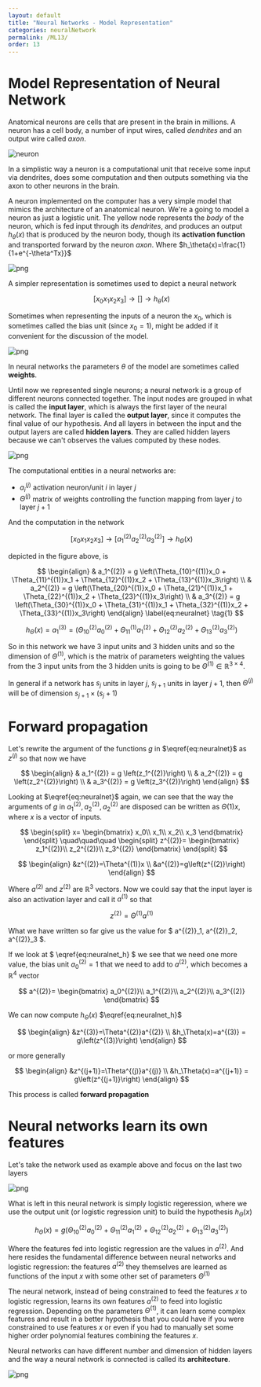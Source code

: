 ```yaml
---
layout: default
title: "Neural Networks - Model Representation"
categories: neuralNetwork
permalink: /ML13/
order: 13
---
```


# Model Representation of Neural Network
Anatomical neurons are cells that are present in the brain in millions. A neuron has a cell body, a number of input wires, called *dendrites* and an output wire called *axon*.

![neuron](data/img/neuron.png)

In a simplistic way a neuron is a computational unit that receive some input via dendrites, does some computation and then outputs something via the axon to other neurons in the brain.

A neuron implemented on the computer has a very simple model that mimics the architecture of an anatomical neuron. We're a going to model a neuron as just a logistic unit. The yellow node represents the *body* of the neuron, which is fed input through its *dendrites*, and produces an output $h_\theta(x)$ that is produced by the neuron body, though its **activation function** and transported forward by the neuron *axon*. Where $h_\theta(x)=\frac{1}{1+e^{-\theta^Tx}}$


![png](ML-13-NeuralNetworkModelRepresentation_files/ML-13-NeuralNetworkModelRepresentation_2_0.png)


A simpler representation is sometimes used to depict a neural network

$$
[x_0x_1x_2x_3]\to[]\to h_\theta(x)
$$

Sometimes when representing the inputs of a neuron the $x_0$, which is sometimes called the bias unit (since $x_0=1$), might be added if it convenient for the discussion of the model.


![png](ML-13-NeuralNetworkModelRepresentation_files/ML-13-NeuralNetworkModelRepresentation_4_0.png)


In neural networks the parameters $\theta$ of the model are sometimes called **weights**.

Until now we represented single neurons; a neural network is a group of different neurons connected together. The input nodes are grouped in what is called the **input layer**, which is always the first layer of the neural network. The final layer is called the **output layer**, since it computes the final value of our hypothesis. And all layers in between the input and the output layers are called **hidden layers**. They are called hidden layers because we can't observes the values computed by these nodes.


![png](ML-13-NeuralNetworkModelRepresentation_files/ML-13-NeuralNetworkModelRepresentation_6_0.png)



The computational entities in a neural networks are:

* $a_i^{(j)}$  activation neuron/unit $i$ in layer $j$
* $\Theta^{(j)}$ matrix of weights controlling the function mapping from layer $j$ to layer $j+1$ 

And the computation in the network

$$
[x_0x_1x_2x_3]\to \left[a_1^{(2)}a_2^{(2)}a_3^{(2)} \right]\to h_\Theta(x)
$$

depicted in the figure above, is

$$
\begin{align}
& a_1^{(2)} = g \left(\Theta_{10}^{(1)}x_0 + \Theta_{11}^{(1)}x_1 + \Theta_{12}^{(1)}x_2 + \Theta_{13}^{(1)}x_3\right) \\
& a_2^{(2)} = g \left(\Theta_{20}^{(1)}x_0 + \Theta_{21}^{(1)}x_1 + \Theta_{22}^{(1)}x_2 + \Theta_{23}^{(1)}x_3\right) \\
& a_3^{(2)} = g \left(\Theta_{30}^{(1)}x_0 + \Theta_{31}^{(1)}x_1 + \Theta_{32}^{(1)}x_2 + \Theta_{33}^{(1)}x_3\right)
\end{align}
\label{eq:neuralnet} \tag{1}
$$


$$
h_\Theta(x)= a_1^{(3)} =  \left(\Theta_{10}^{(2)}a_0^{(2)} + \Theta_{11}^{(1)}a_1^{(2)} + \Theta_{12}^{(2)}a_2^{(2)} + \Theta_{13}^{(2)}a_3^{(2)}\right)
\label{eq:neuralnet_h} \tag{2}
$$

So in this network we have 3 input units and 3 hidden units and so the dimension of $\Theta^{(1)}$, which is the matrix of parameters weighting the values from the 3 input units from the 3 hidden units is going to be $\Theta^{(1)} \in \mathbb{R} ^{3\times4}$.

In general if a network has $s_j$ units in layer $j$, $s_{j+1}$ units in layer $j+1$, then $\Theta^{(j)}$ will be of dimension $s_{j+1} \times (s_j+1)$

# Forward propagation

Let's rewrite the argument of the functions $g$ in $\eqref{eq:neuralnet}$ as $z^{(j)}$ so that now we have

$$
\begin{align}
& a_1^{(2)} = g \left(z_1^{(2)}\right) \\
& a_2^{(2)} = g \left(z_2^{(2)}\right) \\
& a_3^{(2)} = g \left(z_3^{(2)}\right)
\end{align}
$$

Looking at $\eqref{eq:neuralnet}$ again, we can see that the way the arguments of $g$ in $a_1^{(2)}, a_2^{(2)}, a_2^{(2)}$ are disposed can be written as $\Theta(1)x$, where $x$ is a vector of inputs.

$$
\begin{split}
x=
\begin{bmatrix}
x_0\\
x_1\\
x_2\\
x_3
\end{bmatrix}
\end{split}
\quad\quad\quad
\begin{split}
z^{(2)}=
\begin{bmatrix}
z_1^{(2)}\\
z_2^{(2)}\\
z_3^{(2)}
\end{bmatrix}
\end{split}
$$

$$
\begin{align}
&z^{(2)}=\Theta^{(1)}x \\
&a^{(2)}=g\left(z^{(2)}\right)
\end{align}
$$

Where $a^{(2)}$ and $z^{(2)}$ are $\mathbb{R}^3$ vectors. Now we could say that the input layer is also an activation layer and call it $a^{(1)}$ so that

$$
z^{(2)}=\Theta^{(1)}a^{(1)}
$$

What we have written so far give us the value for $ a^{(2)}_1, a^{(2)}_2, a^{(2)}_3 $.

If we look at $ \eqref{eq:neuralnet_h} $ we see that we need one more value, the bias unit $a^{(2)}_{0} = 1$ that we need to add to $a^{(2)}$, which becomes a $\mathbb{R}^4$ vector

$$
a^{(2)}=
\begin{bmatrix}
a_0^{(2)}\\
a_1^{(2)}\\
a_2^{(2)}\\
a_3^{(2)}
\end{bmatrix}
$$

We can now compute $h_\Theta(x)$ $\eqref{eq:neuralnet_h}$

$$
\begin{align}
&z^{(3)}=\Theta^{(2)}a^{(2)} \\
&h_\Theta(x)=a^{(3)} = g\left(z^{(3)}\right)
\end{align}
$$

or more generally

$$
\begin{align}
&z^{(j+1)}=\Theta^{(j)}a^{(j)} \\
&h_\Theta(x)=a^{(j+1)} = g\left(z^{(j+1)}\right)
\end{align}
$$


This process is called **forward propagation**

# Neural networks learn its own features
Let's take the network used as example above and focus on the last two layers


![png](ML-13-NeuralNetworkModelRepresentation_files/ML-13-NeuralNetworkModelRepresentation_10_0.png)


What is left in this neural network is simply logistic regeression, where we use the output unit (or logistic regression unit) to build the hypothesis $h_\Theta(x)$

$$
h_\Theta(x) = g\left(\Theta_{10}^{(2)}a_0^{(2)}+\Theta_{11}^{(2)}a_1^{(2)}+\Theta_{12}^{(2)}a_2^{(2)}+ \Theta_{13}^{(2)}a_3^{(2)} \right)
$$

Where the features fed into logistic regression are the values in $a^{(2)}$. And here resides the fundamental difference between neural networks and logistic regression: the features $a^{(2)}$ they themselves are learned as functions of the input $x$ with some other set of parameters $\Theta^{(1)}$

The neural network, instead of being constrained to feed the features $x$ to logistic regression, learns its own features $a^{(2)}$ to feed into logistic regression. Depending on the parameters $\Theta^{(1)}$, it can learn some complex features and result in a better hypothesis that you could have if you were constrained to use features $x$ or even if you had to manually set some higher order polynomial features combining the features $x$.

Neural networks can have different number and dimension of hidden layers and the way a neural network is connected is called its **architecture**.


![png](ML-13-NeuralNetworkModelRepresentation_files/ML-13-NeuralNetworkModelRepresentation_12_0.png)

